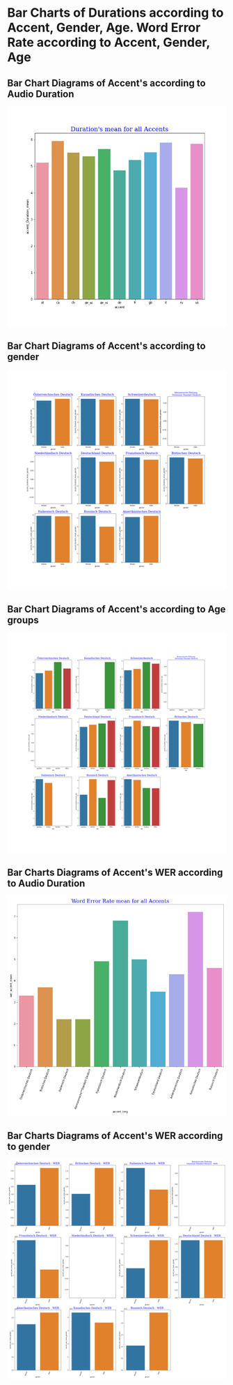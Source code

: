 
# Bar Charts of Durations according to Accent, Gender, Age. Word Error Rate according to Accent, Gender, Age 
## Bar Chart Diagrams of Accent's according to Audio Duration
![](plotBarDiagrams_Accent_Duration111.png)
## Bar Chart Diagrams of Accent's according to gender
![](plotBarDiagramsAccent_gender.png)
## Bar Chart Diagrams of Accent's according to Age groups
![](plotBarDiagramsAccent_age.png) 
## Bar Charts Diagrams of Accent's WER according to Audio Duration
![](plotBarDiagrams_Accent_WER.png)
## Bar Charts Diagrams of Accent's WER according to gender
![](plotBarDiagrams_Accent_WER_gender.png)
